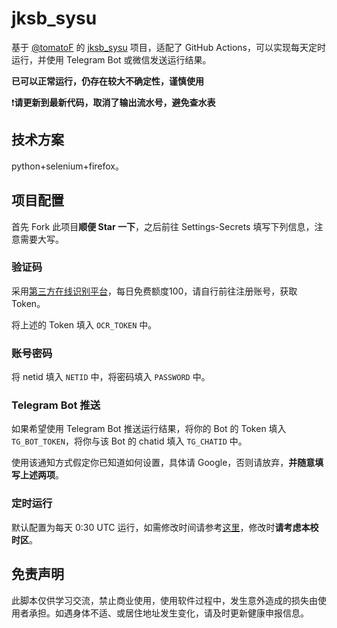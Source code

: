 # jksb_sysu

基于 [@tomatoF](https://github.com/tomatoF) 的 [jksb_sysu](https://github.com/tomatoF/jksb_sysu) 项目，适配了 GitHub Actions，可以实现每天定时运行，并使用 Telegram Bot 或微信发送运行结果。

**已可以正常运行，仍存在较大不确定性，谨慎使用**

❗**请更新到最新代码，取消了输出流水号，避免查水表**

## 技术方案

python+selenium+firefox。

## 项目配置

首先 Fork 此项目**顺便 Star 一下**，之后前往 Settings-Secrets 填写下列信息，注意需要大写。

### 验证码

采用[第三方在线识别平台](http://fast.95man.com)，每日免费额度100，请自行前往注册账号，获取 Token。

将上述的 Token 填入 `OCR_TOKEN` 中。

### 账号密码

将 netid 填入 `NETID` 中，将密码填入 `PASSWORD` 中。

### Telegram Bot 推送

如果希望使用 Telegram Bot 推送运行结果，将你的 Bot 的 Token 填入 `TG_BOT_TOKEN`，将你与该 Bot 的 chatid 填入 `TG_CHATID` 中。

使用该通知方式假定你已知道如何设置，具体请 Google，否则请放弃，**并随意填写上述两项**。

### 定时运行

默认配置为每天 0:30 UTC 运行，如需修改时间请参考[这里](https://docs.github.com/en/actions/learn-github-actions/events-that-trigger-workflows#scheduled-events)，修改时**请考虑本校时区**。

## 免责声明

此脚本仅供学习交流，禁止商业使用，使用软件过程中，发生意外造成的损失由使用者承担。如遇身体不适、或居住地址发生变化，请及时更新健康申报信息。
